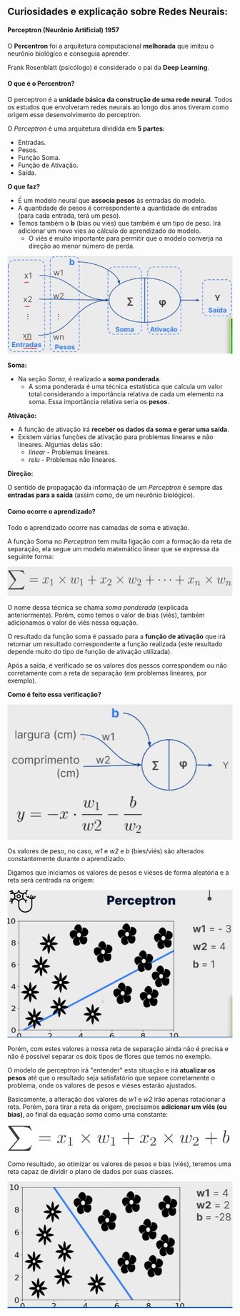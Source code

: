 ## Curiosidades e explicação sobre Redes Neurais:

#### **Perceptron (Neurônio Artificial) 1957**

O **Percentron** foi a arquitetura computacional **melhorada** que imitou o neurônio biológico e conseguia aprender.

Frank Rosenblatt (psicólogo) é considerado o pai da **Deep Learning**.

#### **O que é o Percentron?**

O perceptron é a **unidade básica da construção de uma rede neural**. Todos os estudos que envolveram redes neurais ao longo dos anos tiveram como origem esse desenvolvimento do perceptron.

O *Perceptron* é uma arquitetura dividida em **5 partes**:
- Entradas.
- Pesos.
- Função Soma.
- Função de Ativação.
- Saída.

**O que faz?**
- É um modelo neural que **associa pesos** às entradas do modelo.
- A quantidade de pesos é correspondente a quantidade de entradas (para cada entrada, terá um peso).
- Temos também o **b** (bias ou viés) que também é um tipo de peso. Irá adicionar um novo víes ao cálculo do aprendizado do modelo.
    - O viés é muito importante para permitir que o modelo converja na direção ao menor número de perda.

![perceptron](readme_images/perceptron.png)

**Soma:**
- Na seção *Soma*, é realizado a **soma ponderada**.
    - A soma ponderada é uma técnica estatística que calcula um valor total considerando a importância relativa de cada um elemento na soma. Essa importância relativa seria os **pesos**.

**Ativação:**
- A função de ativação irá **receber os dados da soma e gerar uma saída**.
- Existem várias funções de ativação para problemas lineares e não lineares. Algumas delas são:
    - *linear* - Problemas lineares.
    - *relu* - Problemas não lineares.

**Direção:**

O sentido de propagação da informação de um *Perceptron* é sempre das **entradas para a saída** (assim como, de um neurônio biológico).

#### **Como ocorre o aprendizado?**

Todo o aprendizado ocorre nas camadas de soma e ativação.

A função Soma no *Perceptron* tem muita ligação com a formação da reta de separação, ela segue um modelo matemático linear que se expressa da seguinte forma:

![soma](readme_images/soma.png)

O nome dessa técnica se chama *soma ponderada* (explicada anteriormente). Porém, como temos o valor de bias (viés), também adicionamos o valor de viés nessa equação.

O resultado da função soma é passado para a **função de ativação** que irá retornar um resultado correspondente a função realizada (este resultado depende muito do tipo de função de ativação utilizada).

Após a saída, é verificado se os valores dos pessos correspondem ou não corretamente com a reta de separação (em problemas lineares, por exemplo).

**Como é feito essa verificação?**

![reta](readme_images/reta.png)

Os valores de peso, no caso, *w1* e *w2* e *b* (bies/viés) são alterados constantemente durante o aprendizado.

Digamos que iniciamos os valores de pesos e viéses de forma aleatória e a reta será centrada na origem:

![aleatorio](readme_images/aleatorio.png)

Porém, com estes valores a nossa reta de separação ainda não é precisa e não é possível separar os dois tipos de flores que temos no exemplo.

O modelo de perceptron irá "entender" esta situação e irá **atualizar os pesos** até que o resultado seja satisfatório que separe corretamente o problema, onde os valores de pesos e viéses estarão ajustados.

Basicamente, a alteração dos valores de *w1* e *w2* irão apenas rotacionar a reta. Porém, para tirar a reta da origem, precisamos **adicionar um víés (ou bias)**, ao final da equação *soma* como uma constante:

![soma_vies](readme_images/soma_vies.png)

Como resultado, ao otimizar os valores de pesos e bias (viés), teremos uma reta capaz de dividir o plano de dados por suas classes.

![reta_ajustada](readme_images/reta_ajustada.png)